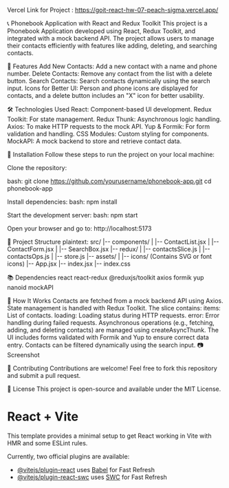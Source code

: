 Vercel Link for Project : https://goit-react-hw-07-peach-sigma.vercel.app/

📞 Phonebook Application with React and Redux Toolkit
This project is a Phonebook Application developed using React, Redux Toolkit, and integrated with a mock backend API. The project allows users to manage their contacts efficiently with features like adding, deleting, and searching contacts.

🚀 Features
Add New Contacts: Add a new contact with a name and phone number.
Delete Contacts: Remove any contact from the list with a delete button.
Search Contacts: Search contacts dynamically using the search input.
Icons for Better UI: Person and phone icons are displayed for contacts, and a delete button includes an "X" icon for better usability.

🛠️ Technologies Used
React: Component-based UI development.
Redux Toolkit: For state management.
Redux Thunk: Asynchronous logic handling.
Axios: To make HTTP requests to the mock API.
Yup & Formik: For form validation and handling.
CSS Modules: Custom styling for components.
MockAPI: A mock backend to store and retrieve contact data.

🔧 Installation
Follow these steps to run the project on your local machine:

Clone the repository:

bash:
git clone https://github.com/yourusername/phonebook-app.git
cd phonebook-app

Install dependencies:
bash: npm install

Start the development server:
bash: npm start

Open your browser and go to: http://localhost:5173

📂 Project Structure
plaintext:
src/
|-- components/
| |-- ContactList.jsx
| |-- ContactForm.jsx
| |-- SearchBox.jsx
|-- redux/
| |-- contactsSlice.js
| |-- contactsOps.js
| |-- store.js
|-- assets/
| |-- icons/ (Contains SVG or font icons)
|-- App.jsx
|-- index.jsx
|-- index.css

📚 Dependencies
react
react-redux
@reduxjs/toolkit
axios
formik
yup
nanoid
mockAPI

🌟 How It Works
Contacts are fetched from a mock backend API using Axios.
State management is handled with Redux Toolkit. The slice contains:
items: List of contacts.
loading: Loading status during HTTP requests.
error: Error handling during failed requests.
Asynchronous operations (e.g., fetching, adding, and deleting contacts) are managed using createAsyncThunk.
The UI includes forms validated with Formik and Yup to ensure correct data entry.
Contacts can be filtered dynamically using the search input.
📷 Screenshot

🎉 Contributing
Contributions are welcome! Feel free to fork this repository and submit a pull request.

📄 License
This project is open-source and available under the MIT License.

# React + Vite

This template provides a minimal setup to get React working in Vite with HMR and some ESLint rules.

Currently, two official plugins are available:

- [@vitejs/plugin-react](https://github.com/vitejs/vite-plugin-react/blob/main/packages/plugin-react/README.md) uses [Babel](https://babeljs.io/) for Fast Refresh
- [@vitejs/plugin-react-swc](https://github.com/vitejs/vite-plugin-react-swc) uses [SWC](https://swc.rs/) for Fast Refresh
